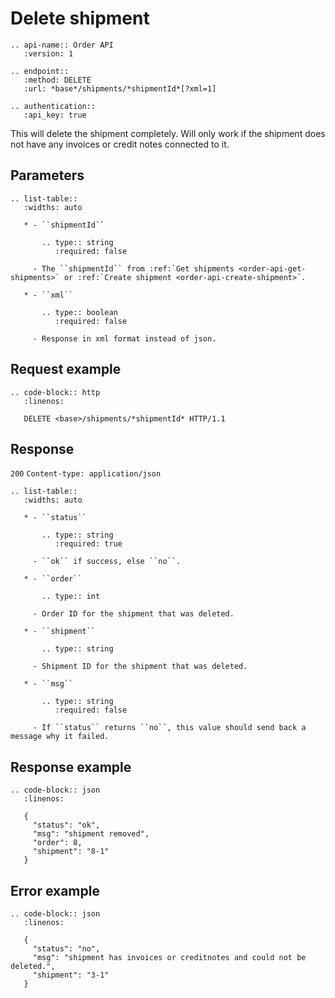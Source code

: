 # Delete shipment

```eval_rst
.. api-name:: Order API
   :version: 1

.. endpoint::
   :method: DELETE
   :url: *base*/shipments/*shipmentId*[?xml=1]

.. authentication::
   :api_key: true
```

This will delete the shipment completely. Will only work if the shipment does not have any invoices or credit notes connected to it.

## Parameters

```eval_rst
.. list-table::
   :widths: auto

   * - ``shipmentId``

       .. type:: string
          :required: false

     - The ``shipmentId`` from :ref:`Get shipments <order-api-get-shipments>` or :ref:`Create shipment <order-api-create-shipment>`.

   * - ``xml``

       .. type:: boolean
          :required: false

     - Response in xml format instead of json.
```

## Request example

```eval_rst
.. code-block:: http
   :linenos:

   DELETE <base>/shipments/*shipmentId* HTTP/1.1

```

## Response

`200` `Content-type: application/json`

```eval_rst
.. list-table::
   :widths: auto

   * - ``status``

       .. type:: string
          :required: true

     - ``ok`` if success, else ``no``.

   * - ``order``

       .. type:: int

     - Order ID for the shipment that was deleted.

   * - ``shipment``

       .. type:: string

     - Shipment ID for the shipment that was deleted.

   * - ``msg``

       .. type:: string
          :required: false

     - If ``status`` returns ``no``, this value should send back a message why it failed.

```

## Response example

```eval_rst
.. code-block:: json
   :linenos:

   {
     "status": "ok",
     "msg": "shipment removed",
     "order": 8,
     "shipment": "8-1"
   }
```

## Error example

```eval_rst
.. code-block:: json
   :linenos:

   {
     "status": "no",
     "msg": "shipment has invoices or creditnotes and could not be deleted.",
     "shipment": "3-1"
   }
```
